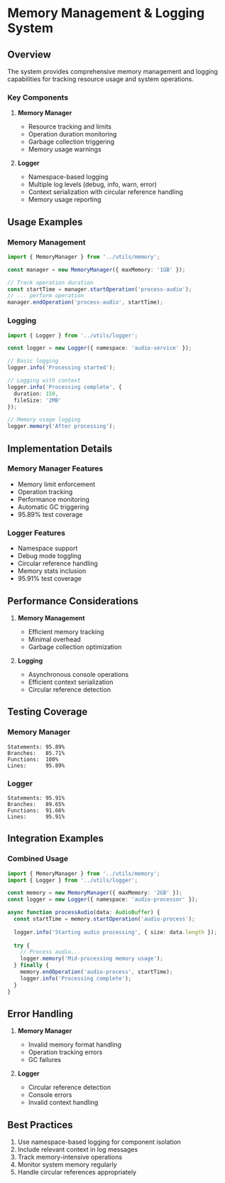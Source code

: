 # Memory Management & Logging System

## Overview
The system provides comprehensive memory management and logging capabilities for tracking resource usage and system operations.

### Key Components

1. **Memory Manager**
   - Resource tracking and limits
   - Operation duration monitoring
   - Garbage collection triggering
   - Memory usage warnings

2. **Logger**
   - Namespace-based logging
   - Multiple log levels (debug, info, warn, error)
   - Context serialization with circular reference handling
   - Memory usage reporting

## Usage Examples

### Memory Management
```typescript
import { MemoryManager } from '../utils/memory';

const manager = new MemoryManager({ maxMemory: '1GB' });

// Track operation duration
const startTime = manager.startOperation('process-audio');
// ... perform operation
manager.endOperation('process-audio', startTime);
```

### Logging
```typescript
import { Logger } from '../utils/logger';

const logger = new Logger({ namespace: 'audio-service' });

// Basic logging
logger.info('Processing started');

// Logging with context
logger.info('Processing complete', { 
  duration: 150, 
  fileSize: '2MB' 
});

// Memory usage logging
logger.memory('After processing');
```

## Implementation Details

### Memory Manager Features
- Memory limit enforcement
- Operation tracking
- Performance monitoring
- Automatic GC triggering
- 95.89% test coverage

### Logger Features
- Namespace support
- Debug mode toggling
- Circular reference handling
- Memory stats inclusion
- 95.91% test coverage

## Performance Considerations

1. **Memory Management**
   - Efficient memory tracking
   - Minimal overhead
   - Garbage collection optimization

2. **Logging**
   - Asynchronous console operations
   - Efficient context serialization
   - Circular reference detection

## Testing Coverage

### Memory Manager
```
Statements: 95.89%
Branches:   85.71%
Functions:  100%
Lines:      95.89%
```

### Logger
```
Statements: 95.91%
Branches:   89.65%
Functions:  91.66%
Lines:      95.91%
```

## Integration Examples

### Combined Usage
```typescript
import { MemoryManager } from '../utils/memory';
import { Logger } from '../utils/logger';

const memory = new MemoryManager({ maxMemory: '2GB' });
const logger = new Logger({ namespace: 'audio-processor' });

async function processAudio(data: AudioBuffer) {
  const startTime = memory.startOperation('audio-process');
  
  logger.info('Starting audio processing', { size: data.length });
  
  try {
    // Process audio...
    logger.memory('Mid-processing memory usage');
  } finally {
    memory.endOperation('audio-process', startTime);
    logger.info('Processing complete');
  }
}
```

## Error Handling

1. **Memory Manager**
   - Invalid memory format handling
   - Operation tracking errors
   - GC failures

2. **Logger**
   - Circular reference detection
   - Console errors
   - Invalid context handling

## Best Practices

1. Use namespace-based logging for component isolation
2. Include relevant context in log messages
3. Track memory-intensive operations
4. Monitor system memory regularly
5. Handle circular references appropriately
